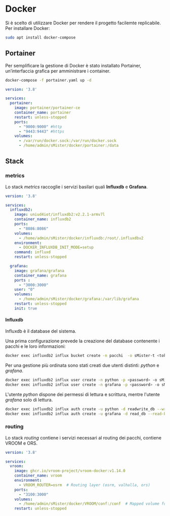 
# Docker

Si è scelto di utilizzare Docker per rendere il progetto facilemte replicabile. Per installare Docker:

```sh
sudo apt install docker-compose
```

## Portainer

Per semplificare la gestione di Docker è stato installato Portainer, un’interfaccia grafica per amministrare i container.

```sh
docker-compose -f portainer.yaml up -d
```

```yaml
version: '3.8'

services:
  portainer:
    image: portainer/portainer-ce
    container_name: portainer
    restart: unless-stopped
    ports:
      - "9000:9000" #http
      - "9443:9443" #https
    volumes:
      - /var/run/docker.sock:/var/run/docker.sock
      - /home/admin/sMister/docker/portainer:/data
```

## Stack

### metrics

Lo stack _metrics_ raccoglie i servizi basilari quali **Influxdb** e **Grafana**.

```yaml
version: '3.8'

services:
  influxdb2:
    image: uniud4iot/influxdb2:v2.2.1-armv7l
    container_name: influxdb2
    ports:
      - "8086:8086"
    volumes:
      - /home/admin/sMister/docker/influxdb:/root/.influxdbv2
    environment:
      - DOCKER_INFLUXDB_INIT_MODE=setup
    command: influxd
    restart: unless-stopped

  grafana:
    image: grafana/grafana
    container_name: grafana
    ports :
      - "3000:3000"
    user: "0"
    volumes:
      - /home/admin/sMister/docker/grafana:/var/lib/grafana
    restart: unless-stopped
    init: true
```

#### Influxdb

Influxdb è il database del sistema.

Una prima configurazione prevede la creazione del database contenente i pacchi e le loro informazioni:

```bash
docker exec influxdb2 influx bucket create -n pacchi  -o sMister-t <token>
```

Per una gestione più ordinata sono stati creati due utenti distinti: _python_ e _grafana_.

```bash
docker exec influxdb2 influx user create -n python -p <password> -o sMister -t <token>
docker exec influxdb2 influx user create -n grafana -p <password> -o sMister -t <token>
```
L'utente _python_ dispone dei permessi di lettura e scrittura, mentre l'utente _grafana_ solo di lettura.

```bash
docker exec influxdb2 influx auth create -u python -d readwrite_db --write-bucket <IDbucket> --read-bucket <IDbucket> -o sMister -t <token>
docker exec influxdb2 influx auth create -u grafana -d read_db --read-bucket <IDbucket> -o sMister -t <token>
```
### routing

Lo stack _routing_ contiene i servizi necessari al routing dei pacchi, contiene VROOM e ORS.

```yaml
version: '3.8'

services:
  vroom:
    image: ghcr.io/vroom-project/vroom-docker:v1.14.0
    container_name: vroom
    environment:
      - VROOM_ROUTER=osrm  # Routing layer (osrm, valhalla, ors)
    ports:
      - "3100:3000"
    volumes:
      - /home/admin/sMister/docker/VROOM/conf:/conf  # Mapped volume for config & log files
    restart: unless-stopped
```

